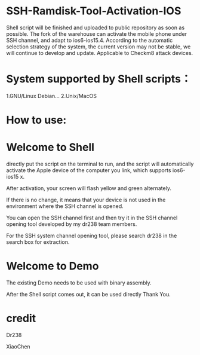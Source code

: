 # SSH-Ramdisk-Tool-Activation-IOS
Shell script will be finished and uploaded to public repository as soon as possible.
The fork of the warehouse can activate the mobile phone under SSH channel, and adapt to ios6-ios15.4. According to the automatic selection strategy of the system, the current version may not be stable, we will continue to develop and update.
Applicable to Checkm8 attack devices.
# System supported by Shell scripts：
1.GNU/Linux Debian...
2.Unix/MacOS
# How to use: 
# Welcome to Shell

directly put the script on the terminal to run, and the script will automatically activate the Apple device of the computer you link, which supports ios6-ios15 x. 

After activation, your screen will flash yellow and green alternately. 

If there is no change, it means that your device is not used in the environment where the SSH channel is opened. 

You can open the SSH channel first and then try it in the SSH channel opening tool developed by my dr238 team members. 

For the SSH system channel opening tool, please search dr238 in the search box for extraction.

# Welcome to Demo

The existing Demo needs to be used with binary assembly. 

After the Shell script comes out, it can be used directly
Thank You.

# credit

Dr238

XiaoChen
